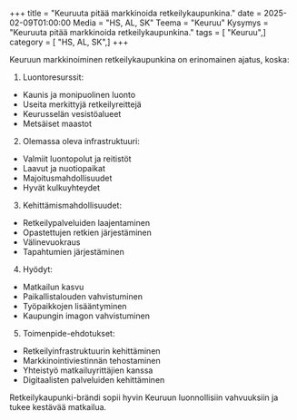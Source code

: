 +++
title = "Keuruuta pitää markkinoida retkeilykaupunkina."
date = 2025-02-09T01:00:00
Media = "HS, AL, SK"
Teema = "Keuruu"
Kysymys = "Keuruuta pitää markkinoida retkeilykaupunkina."
tags = [ "Keuruu",]
category = [ "HS, AL, SK",]
+++

Keuruun markkinoiminen retkeilykaupunkina on erinomainen ajatus, koska:

1. Luontoresurssit:
- Kaunis ja monipuolinen luonto
- Useita merkittyjä retkeilyreittejä
- Keurusselän vesistöalueet
- Metsäiset maastot

2. Olemassa oleva infrastruktuuri:
- Valmiit luontopolut ja reitistöt
- Laavut ja nuotiopaikat
- Majoitusmahdollisuudet
- Hyvät kulkuyhteydet

3. Kehittämismahdollisuudet:
- Retkeilypalveluiden laajentaminen
- Opastettujen retkien järjestäminen
- Välinevuokraus
- Tapahtumien järjestäminen

4. Hyödyt:
- Matkailun kasvu
- Paikallistalouden vahvistuminen
- Työpaikkojen lisääntyminen
- Kaupungin imagon vahvistuminen

5. Toimenpide-ehdotukset:
- Retkeilyinfrastruktuurin kehittäminen
- Markkinointiviestinnän tehostaminen
- Yhteistyö matkailuyrittäjien kanssa
- Digitaalisten palveluiden kehittäminen

Retkeilykaupunki-brändi sopii hyvin Keuruun luonnollisiin vahvuuksiin ja tukee kestävää matkailua.